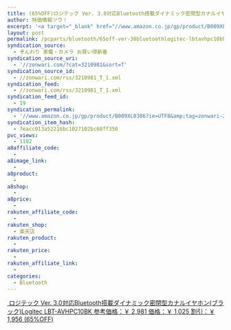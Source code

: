 ```yaml
---
title: (65%OFF)ロジテック Ver. 3.0対応Bluetooth搭載ダイナミック密閉型カナルイヤホン(ブラック)Logitec LBT-AVHPC10BK ￥1,025
author: 特価情報ツウ！
excerpt: '<a target="_blank" href="//www.amazon.co.jp/gp/product/B009XL0386?ie=UTF8&amp;tag=zonwari-22&amp;linkCode=as2&amp;camp=247&amp;creative=7399&amp;creativeASIN=B009XL0386"><img src="//ecx.images-amazon.com/images/I/31SkxCkqRnL._SL100_.jpg"><br>&#12525;&#12472;&#12486;&#12483;&#12463; Ver. 3.0&#23550;&#24540;Bluetooth&#25645;&#36617;&#12480;&#12452;&#12490;&#12511;&#12483;&#12463;&#23494;&#38281;&#22411;&#12459;&#12490;&#12523;&#12452;&#12516;&#12507;&#12531;(&#12502;&#12521;&#12483;&#12463;)Logitec LBT-AVHPC10BK<br>&#21442;&#32771;&#20385;&#26684;&#65306;&#65509; 2,981<br>&#20385;&#26684;&#65306;&#65509; 1,025<br>&#21106;&#24341;&#65306;&#65509; 1,956 (65%OFF)</a>'
layout: post
permalink: /pcparts/bluetooth/65off-ver-30bluetoothlogitec-lbtavhpc10bk-1025.html
syndication_source:
  - ぞんわり 家電・カメラ お買い得新着
syndication_source_uri:
  - '//zonwari.com/?cat=3210981&sort=T'
syndication_source_id:
  - //zonwari.com/rss/3210981_T_1.xml
syndication_feed:
  - //zonwari.com/rss/3210981_T_1.xml
syndication_feed_id:
  - 19
syndication_permalink:
  - '//www.amazon.co.jp/gp/product/B009XL0386?ie=UTF8&amp;tag=zonwari-22&amp;linkCode=as2&amp;camp=247&amp;creative=7399&amp;creativeASIN=B009XL0386'
syndication_item_hash:
  - 7eacc013a52216bc1027102bc68ff350
pvc_views:
  - 1102
a8affiliate_code:
  -
a8image_link:
  -
a8product:
  -
a8shop:
  -
a8price:
  -
rakuten_affiliate_code:
  -
rakuten_shop:
  - 楽天店
rakuten_product:
  -
rakuten_price:
  -
rakuten_affiliate_link:
  -
categories:
  - Bluetooth
---
```

[<img src='//i0.wp.com/ecx.images-amazon.com/images/I/31SkxCkqRnL._SL150_.jpg?w=546' title="" alt="" data-recalc-dims="1" />
ロジテック Ver. 3.0対応Bluetooth搭載ダイナミック密閉型カナルイヤホン(ブラック)Logitec LBT-AVHPC10BK
参考価格：￥ 2,981
価格：￥ 1,025
割引：￥ 1,956 (65%OFF)][1]

 [1]: //www.amazon.co.jp/gp/product/B009XL0386?ie=UTF8&#038;tag=tokkajohotsu-22&#038;linkCode=as2&#038;camp=247&#038;creative=7399&#038;creativeASIN=B009XL0386